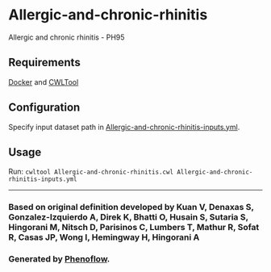 # Allergic-and-chronic-rhinitis

Allergic and chronic rhinitis - PH95

## Requirements

[Docker](https://docs.docker.com/install/) and [CWLTool](https://github.com/common-workflow-language/cwltool#install)

## Configuration

Specify input dataset path in [Allergic-and-chronic-rhinitis-inputs.yml](Allergic-and-chronic-rhinitis-inputs.yml).

## Usage

Run: `cwltool Allergic-and-chronic-rhinitis.cwl Allergic-and-chronic-rhinitis-inputs.yml`

***

### Based on original definition developed by Kuan V, Denaxas S, Gonzalez-Izquierdo A, Direk K, Bhatti O, Husain S, Sutaria S, Hingorani M, Nitsch D, Parisinos C, Lumbers T, Mathur R, Sofat R, Casas JP, Wong I, Hemingway H, Hingorani A
### Generated by [Phenoflow](https://kclhi.org/phenoflow).

